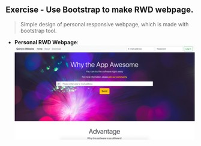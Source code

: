 ## Exercise - Use Bootstrap to make RWD webpage.

> Simple design of personal responsive webpage, which is made with bootstrap tool.

- **Personal RWD Webpage**:
[![Personal RWD webpage](img/og-img.png "Personal RWD webpage")](https://quinhsieh.github.io/rwd-web/index.html)

